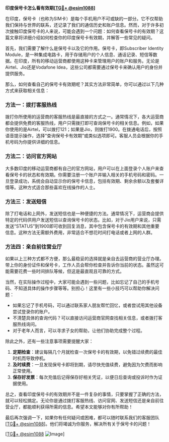 **印度保号卡怎么看有效期[[TG💪+ @esim1088](https://t.me/s/esim1088)]**

在印度，保号卡（也称为SIM卡）是每个手机用户不可或缺的一部分。它不仅帮助我们保持与世界的联系，还记录了我们的通信历史和账户信息。然而，对于许多初次接触印度保号卡的人来说，可能会遇到一个问题：如何查看保号卡的有效期？这篇文章将详细介绍如何检查你的印度保号卡有效期，并解答一些常见的疑问。

首先，我们需要了解什么是保号卡以及它的作用。保号卡，即Subscriber Identity Module，是一种集成电路卡，用于存储用户的个人信息、通话记录、短信等数据。在印度，所有的移动运营商都使用这种卡来管理用户的账户和服务。无论是Airtel、Jio还是Vodafone Idea，这些公司都需要通过保号卡来确认用户的身份并提供服务。

那么，如何查看自己的保号卡有效期呢？其实方法非常简单，你可以通过以下几种方式来获取相关信息：

### 方法一：拨打客服热线

拨打你所使用的运营商的客服热线是最直接的方式之一。通常情况下，各大运营商都会提供免费的客服热线，用户只需拨打即可查询保号卡的相关信息。例如，如果你使用的是Airtel，可以拨打121；如果是Jio，则拨打1900。在拨通电话后，按照语音提示操作，选择“查询保号卡有效期”或类似选项即可。客服人员会根据你的手机号码为你提供详细的信息。

### 方法二：访问官方网站

大多数印度的移动运营商都有自己的官方网站，用户可以在上面登录个人账户来查看保号卡的状态和有效期。你需要注册一个账户并输入相关的手机号码和密码。一旦登录成功，系统会自动显示你的保号卡信息，包括有效期、剩余余额以及套餐详情等。这种方式适合那些喜欢在线操作的人士。

### 方法三：发送短信

除了打电话和上网外，发送短信也是一种便捷的方法。通常情况下，运营商会提供特定的代码供用户发送短信以查询保号卡的状态。比如，对于Jio用户来说，只需发送“STATUS”到1900即可收到回复消息，其中包含保号卡的有效期和其他重要信息。这种方法无需额外费用，非常适合不想花时间打电话或者上网的人群。

### 方法四：亲自前往营业厅

如果以上三种方式都不方便，那么最稳妥的选择就是亲自去运营商的营业厅办理。带上你的身份证件和保号卡，工作人员会帮你检查并告诉你当前的状态。虽然这可能需要花费一些时间排队等候，但这是最直观且可靠的方式。

当然，在实际操作过程中，大家可能会遇到一些问题，比如忘记了自己的手机号码、不知道具体的操作步骤等等。别担心！这里有一些小技巧可以帮助你解决问题：

- 如果忘记了手机号码，可以通过联系家人朋友帮忙回忆，或者尝试用其他设备尝试登录你的账户。
- 不清楚具体的查询代码？可以直接访问运营商官网查找相关信息，或者拨打客服热线询问。
- 对于老年人而言，可以寻求子女的帮助，让他们协助完成整个过程。

除此之外，还有一些注意事项需要提醒大家：

1. **定期检查**：建议每隔几个月就检查一次保号卡的有效期，以免错过续费的最佳时机而导致停机。
2. **及时续费**：一旦发现保号卡即将到期，请尽快充值续费，避免因为欠费而影响正常使用。
3. **保存好发票**：每次充值后记得保存好相关凭证，以便日后查询或投诉时作为证据使用。

总之，查看印度保号卡的有效期并不是一件复杂的事情，只要掌握了正确的方法，就可以轻松搞定。无论你是通过拨打客服热线、访问官网、发送短信还是亲自前往营业厅，都能顺利获得所需的信息。希望本文能够对你有所帮助！

最后再次强调一下，如果你有任何疑问或困难，都可以随时联系我们的客服团队[[TG💪+ @esim1088](https://t.me/s/esim1088)]。他们将竭诚为你服务，解决所有关于保号卡的问题！

[[TG💪+ @esim1088](https://t.me/s/esim1088) ![Image](https://i.postimg.cc/4NQfJmqS/Snipaste-2025-05-13-00-14-12.png)]